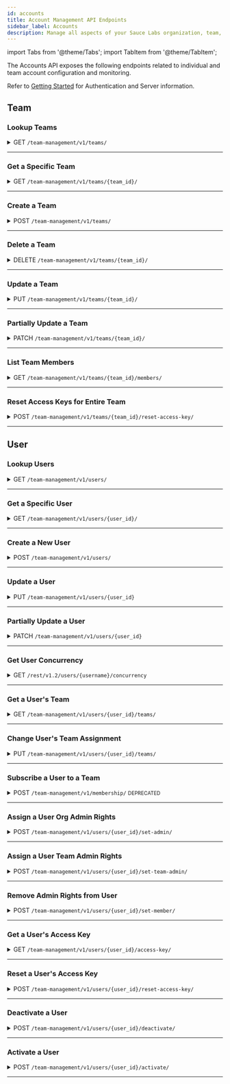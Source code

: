 ```yaml
---
id: accounts
title: Account Management API Endpoints
sidebar_label: Accounts
description: Manage all aspects of your Sauce Labs organization, team, and member accounts.
---
```


import Tabs from '@theme/Tabs';
import TabItem from '@theme/TabItem';

The Accounts API exposes the following endpoints related to individual and team account configuration and monitoring.

Refer to [Getting Started](/dev/api) for Authentication and Server information.

## Team

### Lookup Teams

<details><summary><span className="api get">GET</span> <code>/team-management/v1/teams/</code></summary>
<p/>

Queries the organization of the requesting account and returns the number of teams matching the query and a summary of each team, including the `ID` value, which may be a required parameter of other API calls related to a specific team.

You can filter the results of your query using the `name` parameter below.

#### Parameters

<table id="table-api">
  <tbody>
    <tr>
     <td><code>id</code></td>
     <td><p><small>| QUERY | OPTIONAL | STRING |</small></p><p>Comma-separated team IDs. Allows to receive details of multiple teams at once. For example, <code>id=3d60780314724ab8ac688b50aadd9ff9,f9acc7c5b1da4fd0902b184c4f0b6324</code> would return details of teams with IDs included in the provided list.</p></td>
    </tr>
  </tbody>
  <tbody>
    <tr>
     <td><code>name</code></td>
     <td><p><small>| QUERY | OPTIONAL | STRING |</small></p><p>Returns the set of teams that begin with the specified name value. For example, <code>name=sauce</code> would return all teams in the organization with names beginning with "sauce".</p></td>
    </tr>
  </tbody>
</table>

<Tabs
groupId="dc-url"
defaultValue="us"
values={[
{label: 'United States', value: 'us'},
{label: 'Europe', value: 'eu'},
]}>

<TabItem value="us">

```jsx title="Sample Request"
curl -u "$SAUCE_USERNAME:$SAUCE_ACCESS_KEY" --location \
--request GET 'https://api.us-west-1.saucelabs.com/team-management/v1/teams?name=sauce' \
--header 'Content-Type: application/json' | json_pp
```

</TabItem>

<TabItem value="eu">

```jsx title="Sample Request"
curl -u "$SAUCE_USERNAME:$SAUCE_ACCESS_KEY" --location \
--request GET 'https://api.eu-central-1.saucelabs.com/team-management/v1/teams?name=sauce' \
--header 'Content-Type: application/json' | json_pp
```

</TabItem>
</Tabs>

#### Responses

<table id="table-api">
<tbody>
  <tr>
    <td><code>200</code></td>
    <td colSpan='2'>Success. Team info returned.</td>
  </tr>
</tbody>
<tbody>
  <tr>
    <td><code>404</code></td>
    <td colSpan='2'>Not found.</td>
  </tr>
</tbody>
</table>

```jsx title="Sample Response"
{
    "links": {...},
    "count": 1,
    "results": [
        {
            "id": "**************",
            "name": "Sauce-Docs",
            "settings": {
                "virtual_machines": 25,
                "real_devices": 0,
                "live_only": false
            },
            "group": {...},
            "is_default": false,
            "org_uuid": "**************",
            "user_count": 1
        }
    ]
}
```

</details>

---

### Get a Specific Team

<details><summary><span className="api get">GET</span> <code>/team-management/v1/teams/&#123;team_id&#125;/</code></summary>
<p/>

Returns the full profile of the specified team. The `ID` of the team is the only valid unique identifier.

#### Parameters

<table id="table-api">
  <tbody>
    <tr>
     <td><code>id</code></td>
     <td><p><small>| PATH | REQUIRED | STRING |</small></p><p>The unique identifier of the team. You can look up the IDs of teams in your organization using the <a href="#lookup-teams">Lookup Teams</a> endpoint.</p></td>
    </tr>
  </tbody>
</table>

<Tabs
groupId="dc-url"
defaultValue="us"
values={[
{label: 'United States', value: 'us'},
{label: 'Europe', value: 'eu'},
]}>

<TabItem value="us">

```jsx title="Sample Request"
curl -u "$SAUCE_USERNAME:$SAUCE_ACCESS_KEY" --location \
--request GET 'https://api.us-west-1.saucelabs.com/team-management/v1/teams/<team-id>' \
--header 'Content-Type: application/json' | json_pp
```

</TabItem>

<TabItem value="eu">

```jsx title="Sample Request"
curl -u "$SAUCE_USERNAME:$SAUCE_ACCESS_KEY" --location \
--request GET 'https://api.eu-central-1.saucelabs.com/team-management/v1/teams/<team-id>' \
--header 'Content-Type: application/json' | json_pp
```

</TabItem>
</Tabs>

#### Responses

<table id="table-api">
<tbody>
  <tr>
    <td><code>200</code></td>
    <td colSpan='2'>Success. Team info returned.</td>
  </tr>
</tbody>
<tbody>
  <tr>
    <td><code>404</code></td>
    <td colSpan='2'>Not found.</td>
  </tr>
</tbody>
</table>

```jsx title="Sample Response"
{
    "id": "80d69d16ebdb4c018cc9d81ea911761a",
    "name": "Sauce-Docs",
    "org_uuid": {
        "id": "**********",
        "name": "SLTC",
        "created_at": "2020-10-05T16:21:01.513495Z",
        "updated_at": "2020-11-09T23:46:47.752572Z",
        "total_vm_concurrency": 46,
        "settings": {...}
    },
    "group": {...},
    "created_at": "2020-12-30T17:09:12.473388Z",
    "updated_at": "2020-12-30T17:09:12.473415Z",
    "settings": {
        "virtual_machines": 25,
        "real_devices": 0,
        "live_only": false
    },
    "description": "Tech Content API Testing",
    "is_default": false,
    "links": {...}
}
```

</details>

---

### Create a Team

<details><summary><span className="api post">POST</span> <code>/team-management/v1/teams/</code></summary>
<p/>

Creates a new team under the organization of the requesting account.

#### Parameters

<table id="table-api">
  <tbody>
    <tr>
     <td><code>name</code></td>
     <td><p><small>| BODY | REQUIRED | STRING |</small></p><p>A name for the new team.</p></td>
    </tr>
  </tbody>
  <tbody>
    <tr>
     <td><code>settings</code></td>
     <td><p><small>| BODY | REQUIRED | OBJECT |</small></p><p>The settings object specifies the concurrency allocations for the team within the organization. The available attributes are:
     <ul>
      <li><code>virtual_machines</code> - <small>INTEGER</small></li>
    </ul>
    </p><p>The <code>settings</code> parameter is required, but you only need to include the applicable concurrency attribute(s) for the team.</p></td>
    </tr>
  </tbody>
  <tbody>
    <tr>
     <td><code>description</code></td>
     <td><p><small>| BODY | OPTIONAL | STRING |</small></p><p>A description to distinguish the team in the organization.</p></td>
    </tr>
  </tbody>
</table>

<Tabs
groupId="dc-url"
defaultValue="us"
values={[
{label: 'United States', value: 'us'},
{label: 'Europe', value: 'eu'},
]}>

<TabItem value="us">

```jsx title="Sample Request"
curl -u "$SAUCE_USERNAME:$SAUCE_ACCESS_KEY" --location \
--request POST 'https://api.us-west-1.saucelabs.com/team-management/v1/teams/' \
--header 'Content-Type: application/json' \
--data-raw '{
    "name": "A-Team",
    "settings": {
        "virtual_machines": "10"
    },
    "description": "Docs QA Team"
}' | json_pp
```

</TabItem>
<TabItem value="eu">

```jsx title="Sample Request"
curl -u "$SAUCE_USERNAME:$SAUCE_ACCESS_KEY" --location \
--request POST 'https://api.eu-central-1.saucelabs.com/team-management/v1/teams/' \
--header 'Content-Type: application/json' \
--data-raw '{
    "name": "A-Team",
    "settings": {
        "virtual_machines": "10"
    },
    "description": "Docs QA Team"
}' | json_pp
```

</TabItem>
</Tabs>

#### Responses

<table id="table-api">
<tbody>
  <tr>
    <td><code>201</code></td>
    <td colSpan='2'>Success. Team created.</td>
  </tr>
</tbody>
<tbody>
  <tr>
    <td><code>400</code></td>
    <td colSpan='2'>Bad request.</td>
  </tr>
</tbody>
</table>

```jsx title="Sample Response"
{
    "id": "9d3460738c28491a81d7ea16704a9edd",
    "name": "A-Team",
    "org_uuid": "5f436681bbfc4d9ca4aef1eba49ea3b7",
    "group": {...},
    "created_at": "2021-04-02T17:52:42.578095Z",
    "updated_at": "2021-04-02T17:52:42.578126Z",
    "settings": {
        "virtual_machines": 10,
        "real_devices": 0,
        "live_only": false
    },
    "description": "Docs QA Team",
    "is_default": false
}
```

</details>

---

### Delete a Team

<details><summary><span className="api delete">DELETE</span> <code>/team-management/v1/teams/&#123;team_id&#125;/</code></summary>
<p/>

Deletes the specified team from the organization of the requesting account.

#### Parameters

<table id="table-api">
  <tbody>
    <tr>
     <td><code>team_id</code></td>
     <td><p><small>| PATH | REQUIRED | STRING |</small></p><p>The unique identifier of the team. You can look up the IDs of teams in your organization using the <a href="#lookup-teams">Lookup Teams</a> endpoint.</p></td>
    </tr>
  </tbody>
</table>

<Tabs
groupId="dc-url"
defaultValue="us"
values={[
{label: 'United States', value: 'us'},
{label: 'Europe', value: 'eu'},
]}>

<TabItem value="us">

```jsx title="Sample Request"
curl -u "$SAUCE_USERNAME:$SAUCE_ACCESS_KEY" --location \
--request DELETE 'https://api.us-west-1.saucelabs.com/team-management/v1/teams/<team-id>/' \
--header 'Content-Type: application/json' \
--data-raw '' | json_pp
```

</TabItem>
<TabItem value="eu">

```jsx title="Sample Request"
curl -u "$SAUCE_USERNAME:$SAUCE_ACCESS_KEY" --location \
--request DELETE 'https://api.eu-central-1.saucelabs.com/team-management/v1/teams/<team-id>/' \
--header 'Content-Type: application/json' \
--data-raw '' | json_pp
```

</TabItem>
</Tabs>

#### Responses

<table id="table-api">
<tbody>
  <tr>
    <td><code>204</code></td>
    <td colSpan='2'>Success. No content returned.</td>
  </tr>
</tbody>
<tbody>
  <tr>
    <td><code>404</code></td>
    <td colSpan='2'>Not found.</td>
  </tr>
</tbody>
</table>

</details>

---

### Update a Team

<details><summary><span className="api put">PUT</span> <code>/team-management/v1/teams/&#123;team_id&#125;/</code></summary>
<p/>

Replaces all values of the specified team with the new set of parameters passed in the request. To update only certain parameters, see [Partially Update Team](#partially-update-a-team).

#### Parameters

<table id="table-api">
  <tbody>
    <tr>
     <td><code>team_id</code></td>
     <td><p><small>| PATH | REQUIRED | STRING |</small></p><p>The unique identifier of the team. You can look up the IDs of teams in your organization using the <a href="#lookup-teams">Lookup Teams</a> endpoint.</p></td>
    </tr>
  </tbody>
  <tbody>
    <tr>
     <td><code>name</code></td>
     <td><p><small>| BODY | REQUIRED | STRING |</small></p><p>The name of the team as it will be after the update. Pass the current value to keep the name unchanged.</p></td>
    </tr>
  </tbody>
  <tbody>
    <tr>
     <td><code>settings</code></td>
     <td><p><small>| BODY | REQUIRED | OBJECT |</small></p><p>The updated concurrency allocations for the team. The available attributes are:
      <ul>
        <li><code>virtual_machines</code> - <small>INTEGER</small></li>
      </ul>
      </p><p>The <code>settings</code> parameter is required, but you only need to include the applicable concurrency attribute(s) for the team.</p></td>
    </tr>
  </tbody>
  <tbody>
    <tr>
     <td><code>description</code></td>
     <td><p><small>| BODY | OPTIONAL | STRING |</small></p><p>A description to distinguish the team in the organization. If the previous team definition included a description, omitting the parameter in the update will delete it from the team record.</p></td>
    </tr>
  </tbody>
</table>

<Tabs
groupId="dc-url"
defaultValue="us"
values={[
{label: 'United States', value: 'us'},
{label: 'Europe', value: 'eu'},
]}>

<TabItem value="us">

```jsx title="Sample Request"
curl -u "$SAUCE_USERNAME:$SAUCE_ACCESS_KEY" --location \
--request PUT 'https://api.us-west-1.saucelabs.com/team-management/v1/teams/<team-id>' \
--header 'Content-Type: application/json' \
--data-raw '{
    "name": "Doc-Team",
    "settings": {
        "virtual_machines": "10"
    },
    "description": "Docs Team"
}' | json_pp
```

</TabItem>
<TabItem value="eu">

```jsx title="Sample Request"
curl -u "$SAUCE_USERNAME:$SAUCE_ACCESS_KEY" --location \
--request PUT 'https://api.eu-central-1.saucelabs.com/team-management/v1/teams/<team-id>' \
--header 'Content-Type: application/json' \
--data-raw '{
    "name": "Doc-Team",
    "settings": {
        "virtual_machines": "10"
    },
    "description": "Docs Team"
}' | json_pp
```

</TabItem>
</Tabs>

#### Responses

<table id="table-api">
<tbody>
  <tr>
    <td><code>201</code></td>
    <td colSpan='2'>Success. Team updated.</td>
  </tr>
</tbody>
<tbody>
  <tr>
    <td><code>400</code></td>
    <td colSpan='2'>Bad request.</td>
  </tr>
</tbody>
<tbody>
  <tr>
    <td><code>404</code></td>
    <td colSpan='2'>Not found.</td>
  </tr>
</tbody>
</table>

```jsx title="Sample Response" {3,10,14}
{
    "id": "b3de7078b79841b59d2e54127269afe3",
    "name": "Doc-Team",
    "org_uuid": "5f436681bbfc4d9ca4aef1eba49ea3b7",
    "group": {...},
    "created_at": "2020-10-05T17:13:56.580592Z",
    "updated_at": "2021-04-05T13:49:22.107825Z",
    "settings": {
        "virtual_machines": 10,
        "real_devices": 0,
        "live_only": true
    },
    "description": "Docs Team",
    "is_default": false
}
```

</details>

---

### Partially Update a Team

<details><summary><span className="api patch">PATCH</span> <code>/team-management/v1/teams/&#123;team_id&#125;/</code></summary>
<p/>

Updates one or more individual editable parameters (such as the concurrency allocation) of the specified team without requiring a full profile update.

#### Parameters

<table id="table-api">
  <tbody>
    <tr>
     <td><code>team_id</code></td>
     <td><p><small>| PATH | REQUIRED | STRING |</small></p><p>The unique identifier of the team. You can look up the ID of teams in your organization using the <a href="#lookup-teams">Lookup Teams</a> endpoint.</p></td>
    </tr>
  </tbody>
  <tbody>
    <tr>
     <td><code>name</code></td>
     <td><p><small>| BODY | OPTIONAL | STRING |</small></p><p>An updated name for the team.</p></td>
    </tr>
  </tbody>
  <tbody>
    <tr>
      <td><code>settings</code></td>
      <td><p><small>| BODY | OPTIONAL | OBJECT |</small></p><p>The updated concurrency allocations for the team. The available attributes are:
        <ul>
          <li><code>virtual_machines</code> - <small>INTEGER</small></li>
        </ul></p>
      </td>
    </tr>
  </tbody>
  <tbody>
    <tr>
     <td><code>description</code></td>
     <td><p><small>| BODY | OPTIONAL | STRING |</small></p><p>An updated description.</p></td>
    </tr>
  </tbody>
</table>

<Tabs
groupId="dc-url"
defaultValue="us"
values={[
{label: 'United States', value: 'us'},
{label: 'Europe', value: 'eu'},
]}>

<TabItem value="us">

```jsx title="Sample Request"
curl -u "$SAUCE_USERNAME:$SAUCE_ACCESS_KEY" --location \
--request PATCH 'https://api.us-west-1.saucelabs.com/team-management/v1/teams/<team-id>' \
--header 'Content-Type: application/json' \
--data-raw '{
    "settings": {
        "virtual_machines": "25"
    }
}' | json_pp
```

</TabItem>

<TabItem value="eu">

```jsx title="Sample Request"
curl -u "$SAUCE_USERNAME:$SAUCE_ACCESS_KEY" --location \
--request PATCH 'https://api.eu-central-1.saucelabs.com/team-management/v1/teams/<team-id>' \
--header 'Content-Type: application/json' \
--data-raw '{
    "settings": {
        "virtual_machines": "25"
    }
}' | json_pp
```

</TabItem>
</Tabs>

#### Responses

<table id="table-api">
<tbody>
  <tr>
    <td><code>200</code></td>
    <td colSpan='2'>Success. Team updated.</td>
  </tr>
</tbody>
<tbody>
  <tr>
    <td><code>400</code></td>
    <td colSpan='2'>Bad request.</td>
  </tr>
</tbody>
<tbody>
  <tr>
    <td><code>404</code></td>
    <td colSpan='2'>Not found.</td>
  </tr>
</tbody>
</table>

```jsx {9} title="Sample Response"
{
    "id": "b3de7078b79841b59d2e54127269afe3",
    "name": "Doc-Team",
    "org_uuid": "5f436681bbfc4d9ca4aef1eba49ea3b7",
    "group": {...},
    "created_at": "2020-10-05T17:13:56.580592Z",
    "updated_at": "2021-04-05T13:49:22.107825Z",
    "settings": {
        "virtual_machines": 25,
        "real_devices": 0,
        "live_only": true
    },
    "description": "Docs Team",
    "is_default": false
}
```

</details>

---

### List Team Members

<details><summary><span className="api get">GET</span> <code>/team-management/v1/teams/&#123;team_id&#125;/members/</code></summary>
<p/>

Returns the number of members in the specified team and lists each member.

#### Parameters

<table id="table-api">
  <tbody>
    <tr>
     <td><code>team_id</code></td>
     <td><p><small>| PATH | REQUIRED | STRING |</small></p><p>Identifies the team for which you are requesting the list of members.</p></td>
    </tr>
  </tbody>
</table>

<Tabs
groupId="dc-url"
defaultValue="us"
values={[
{label: 'United States', value: 'us'},
{label: 'Europe', value: 'eu'},
]}>

<TabItem value="us">

```jsx title="Sample Request"
curl -u "$SAUCE_USERNAME:$SAUCE_ACCESS_KEY" --location \
--request GET 'https://api.us-west-1.saucelabs.com/team-management/v1/teams/<team-id>/members' \
--header 'Content-Type: application/json' \
--data-raw '' | json_pp
```

</TabItem>
<TabItem value="eu">

```jsx title="Sample Request"
curl -u "$SAUCE_USERNAME:$SAUCE_ACCESS_KEY" --location \
--request GET 'https://api.eu-central-1.saucelabs.com/team-management/v1/teams/<team-id>/members' \
--header 'Content-Type: application/json' \
--data-raw '' | json_pp
```

</TabItem>
</Tabs>

#### Responses

<table id="table-api">
<tbody>
  <tr>
    <td><code>200</code></td>
    <td colSpan='2'>Success. Team info returned.</td>
  </tr>
</tbody>
<tbody>
  <tr>
    <td><code>404</code></td>
    <td colSpan='2'>Not found.</td>
  </tr>
</tbody>
</table>

```jsx title="Sample Response"
{
    "links": {...},
    "count": 0,
    "results": []
}
```

</details>

---

### Reset Access Keys for Entire Team

<details><summary><span className="api post">POST</span> <code>/team-management/v1/teams/&#123;team_id&#125;/reset-access-key/</code></summary>
<p/>

Globally regenerates new access key values for every member of the specified team.

:::warning
Regenerating an access key invalidates the previous value and any tests containing the prior value will fail, so make sure you edit any tests and credential environment variables with the new value.
:::

#### Parameters

<table id="table-api">
  <tbody>
    <tr>
     <td><code>team_id</code></td>
     <td><p><small>| PATH | REQUIRED | STRING |</small></p><p>Identifies the team for which you are resetting member access keys.</p></td>
    </tr>
  </tbody>
</table>

<Tabs
groupId="dc-url"
defaultValue="us"
values={[
{label: 'United States', value: 'us'},
{label: 'Europe', value: 'eu'},
]}>

<TabItem value="us">

```jsx title="Sample Request"
curl -u "$SAUCE_USERNAME:$SAUCE_ACCESS_KEY" --location \
--request POST 'https://api.us-west-1.saucelabs.com/team-management/v1/teams/<team-id>/reset-access-key' \
--header 'Content-Type: application/json' \
--data-raw '' | json_pp
```

</TabItem>
<TabItem value="eu">

```jsx title="Sample Request"
curl -u "$SAUCE_USERNAME:$SAUCE_ACCESS_KEY" --location \
--request POST 'https://api.eu-central-1.saucelabs.com/team-management/v1/teams/<team-id>/reset-access-key' \
--header 'Content-Type: application/json' \
--data-raw '' | json_pp
```

</TabItem>
</Tabs>

#### Responses

<table id="table-api">
<tbody>
  <tr>
    <td><code>200</code></td>
    <td colSpan='2'>Success. All access keys reset.</td>
  </tr>
</tbody>
<tbody>
  <tr>
    <td><code>404</code></td>
    <td colSpan='2'>Not found.</td>
  </tr>
</tbody>
</table>

```jsx title="Sample Response"
;[]
```

</details>

---

## User

### Lookup Users

<details><summary><span className="api get">GET</span> <code>/team-management/v1/users/</code></summary>
<p/>

Queries the organization of the requesting account and returns the number of users matching the query and a basic profile of each user, including the `ID` value, which may be a required parameter of other API calls related to a specific user.

You can narrow the results of your query using any of the following filtering parameters.

#### Parameters

<table id="table-api">
  <tbody>
    <tr>
     <td><code>id</code></td>
     <td><p><small>| QUERY | OPTIONAL | STRING |</small></p><p>Comma-separated user IDs. Allows to receive details of multiple user at once. For example, <code>id=3d60780314724ab8ac688b50aadd9ff9,f9acc7c5b1da4fd0902b184c4f0b6324</code> would return details of users with IDs included in the provided list.</p></td>
    </tr>
  </tbody>
  <tbody>
    <tr>
     <td><code>username</code></td>
     <td><p><small>| QUERY | OPTIONAL | STRING |</small></p><p>Limits the results to usernames that begin with the specified value. For example, <code>username=an</code> would return all users in the organization with usernames beginning with "an".</p></td>
    </tr>
  </tbody>
  <tbody>
    <tr>
     <td><code>teams</code></td>
     <td><p><small>| QUERY | OPTIONAL | STRING |</small></p><p>Limit results to users who belong to the specified team_ids. Specify multiple teams as comma-separated values.</p></td>
    </tr>
  </tbody>
  <tbody>
    <tr>
     <td><code>roles</code></td>
     <td><p><small>| QUERY | OPTIONAL | INTEGER |</small></p><p>Limit results to users who are assigned certain roles. Valid values are:
       <ul>
         <li><code>1</code> - Organization Admin</li>
         <li><code>4</code> - Team Admin</li>
         <li><code>3</code> - Member</li>
       </ul></p><p>Specify multiple roles as comma-separated values.</p></td>
    </tr>
  </tbody>
  <tbody>
    <tr>
     <td><code>phrase</code></td>
     <td><p><small>| QUERY | OPTIONAL | STRING |</small></p><p>Limit results to users whose first name, last name, or email address begins with the specified value.</p></td>
    </tr>
  </tbody>
  <tbody>
    <tr>
     <td><code>status</code></td>
     <td><p><small>| QUERY | OPTIONAL | STRING |</small></p><p>Limit results to users of the specifid status. Valid values are:
       <ul>
         <li><code>active</code></li>
         <li><code>pending</code></li>
         <li><code>inactive</code></li>
       </ul></p></td>
    </tr>
  </tbody>
  <tbody>
    <tr>
     <td><code>limit</code></td>
     <td><p><small>| QUERY | OPTIONAL | INTEGER MAX=100 |</small></p><p>Limit results to a maximum number per page. Default value is <code>20</code>.</p></td>
    </tr>
  </tbody>
  <tbody>
    <tr>
     <td><code>offset</code></td>
     <td><p><small>| QUERY | OPTIONAL | INTEGER |</small></p><p>The starting record number from which to return results.</p></td>
    </tr>
  </tbody>
</table>

<Tabs
groupId="dc-url"
defaultValue="us"
values={[
{label: 'United States', value: 'us'},
{label: 'Europe', value: 'eu'},
]}>

<TabItem value="us">

```jsx title="Sample Request"
curl -u "$SAUCE_USERNAME:$SAUCE_ACCESS_KEY" --location \
--request GET 'https://api.us-west-1.saucelabs.com/team-management/v1/users?roles=3&limit=30' \
--header 'Content-Type: application/json' \
--data-raw '' | json_pp
```

</TabItem>
<TabItem value="eu">

```jsx title="Sample Request"
curl -u "$SAUCE_USERNAME:$SAUCE_ACCESS_KEY" --location \
--request GET 'https://api.eu-central-1.saucelabs.com/team-management/v1/users?roles=3&limit=30' \
--header 'Content-Type: application/json' \
--data-raw '' | json_pp
```

</TabItem>
</Tabs>

#### Responses

<table id="table-api">
<tbody>
  <tr>
    <td><code>200</code></td>
    <td colSpan='2'>Success. Team info returned.</td>
  </tr>
</tbody>
<tbody>
  <tr>
    <td><code>404</code></td>
    <td colSpan='2'>Not found.</td>
  </tr>
</tbody>
</table>

```jsx title="Sample Response"
{
    "links": {...},
    "count": 1,
    "results": [
        {
            "id": "80d69d16ebdb4c018cc9d81ea911761a",
            "name": "Sauce-Docs",
            "settings": {...},
            "group": {...},
            "is_default": false,
            "org_uuid": "******************",
            "user_count": 1
        }
    ]
}
```

</details>

---

### Get a Specific User

<details><summary><span className="api get">GET</span> <code>/team-management/v1/users/&#123;user_id&#125;/</code></summary>
<p/>

Returns the full profile of the specified user. The `ID` of the user is the only valid unique identifier.

#### Parameters

<table id="table-api">
  <tbody>
    <tr>
     <td><code>user_id</code></td>
     <td><p><small>| PATH | REQUIRED | STRING |</small></p><p>The user's unique identifier. You can look up the IDs of users in your organization using the <a href="#lookup-users">Lookup Users</a> endpoint.</p></td>
    </tr>
  </tbody>
</table>

<Tabs
groupId="dc-url"
defaultValue="us"
values={[
{label: 'United States', value: 'us'},
{label: 'Europe', value: 'eu'},
]}>

<TabItem value="us">

```jsx title="Sample Request"
curl -u "$SAUCE_USERNAME:$SAUCE_ACCESS_KEY" --location \
--request GET 'https://api.us-west-1.saucelabs.com/team-management/v1/users/<user-id>' \
--header 'Content-Type: application/json' | json_pp
```

</TabItem>
<TabItem value="eu">

```jsx title="Sample Request"
curl -u "$SAUCE_USERNAME:$SAUCE_ACCESS_KEY" --location \
--request GET 'https://api.eu-central-1.saucelabs.com/team-management/v1/users/<user-id>' \
--header 'Content-Type: application/json' | json_pp
```

</TabItem>
</Tabs>

#### Responses

<table id="table-api">
<tbody>
  <tr>
    <td><code>200</code></td>
    <td colSpan='2'>Success. Team info returned.</td>
  </tr>
</tbody>
<tbody>
  <tr>
    <td><code>404</code></td>
    <td colSpan='2'>Not found.</td>
  </tr>
</tbody>
</table>

```jsx title="Sample Response"
{
    "id": "e5be7513ba224f6f9463c209cb4c5d83",
    "username": "jim.smith",
    "email": "jsmith@saucelabs.com",
    "first_name": "Jim",
    "last_name": "Smith",
    "is_active": true,
    "created_at": "2020-10-05T16:21:06.021260Z",
    "updated_at": "2020-12-30T17:28:35.969274Z",
    "teams": [...],
    "roles": [...],
    "is_staff": true,
    "is_superuser": false,
    "user_type": "admin",
    "groups": [],
    "organization": {...},
    "is_organization_admin": true,
    "is_team_admin": false
}
```

</details>

---

### Create a New User

<details><summary><span className="api post">POST</span> <code>/team-management/v1/users/</code></summary>
<p/>

Creates a new user in the Sauce Labs platform.

#### Parameters

<table id="table-api">
  <tbody>
    <tr>
     <td><code>first_name</code></td>
     <td><p><small>| BODY | REQUIRED | STRING |</small></p><p>The new user's first name.</p></td>
    </tr>
  </tbody>
  <tbody>
    <tr>
     <td><code>last_name</code></td>
     <td><p><small>| BODY | REQUIRED | STRING |</small></p><p>The new user's last name.</p></td>
    </tr>
  </tbody>
  <tbody>
    <tr>
     <td><code>email</code></td>
     <td><p><small>| BODY | REQUIRED | STRING |</small></p><p>The user's contact email address.</p></td>
    </tr>
  </tbody>
  <tbody>
    <tr>
     <td><code>username</code></td>
     <td><p><small>| BODY | REQUIRED | STRING |</small></p><p>A login username for the new user.</p></td>
    </tr>
  </tbody>
  <tbody>
    <tr>
      <td><code>password</code></td>
      <td><p><small>| BODY | REQUIRED | STRING |</small></p><p>A login password for the new user. The password requirements are: </p><p>
      <ul>
        <li>1 lowercase letter</li>
        <li>1 uppercase letter</li>
        <li>1 digit</li>
        <li>1 special character</li>
        <li>8 characters minimum</li>
        <li>No blank spaces</li>
      </ul></p></td>
    </tr>
  </tbody>
  <tbody>
    <tr>
     <td><code>organization</code></td>
     <td><p><small>| BODY | REQUIRED | STRING |</small></p><p>The identifier of the organization to create the user's account. You can look up organization IDs by calling the <code>GET https://api.&#123;region&#125;.saucelabs.com/team-management/v1/organizations/</code> endpoint.</p></td>
    </tr>
  </tbody>
  <tbody>
    <tr>
     <td><code>role</code></td>
     <td><p><small>| BODY | REQUIRED | INTEGER |</small></p><p>Tnew user's permission role. Valid values are:
       <ul>
         <li><code>1</code> - Organaization Admin</li>
         <li><code>4</code> - Team Admin</li>
         <li><code>3</code> - Member</li>
       </ul></p></td>
    </tr>
  </tbody>
  <tbody>
    <tr>
     <td><code>team</code></td>
     <td><p><small>| BODY | OPTIONAL | STRING |</small></p><p>The identifier of the team of which the new user is a member. You can look up team IDs using the <a href="#lookup-teams">Lookup Teams</a> endpoint.</p></td>
    </tr>
  </tbody>
</table>

<Tabs
groupId="dc-url"
defaultValue="us"
values={[
{label: 'United States', value: 'us'},
{label: 'Europe', value: 'eu'},
]}>

<TabItem value="us">

```jsx title="Sample Request"
curl -u "$SAUCE_USERNAME:$SAUCE_ACCESS_KEY" --location \
--request POST 'https://api.us-west-1.saucelabs.com/team-management/v1/users/' \
--header 'Content-Type: application/json' \
--data-raw '{
    "first_name": "John",
    "last_name": "Smith",
    "email": "jsmith@icloud.com",
    "username": "jsmith",
    "password": "$m1th*RULES",
    "role": 4,
    "team": "<team-id>"
}' | json_pp
```

</TabItem>
<TabItem value="eu">

```jsx title="Sample Request"
curl -u "$SAUCE_USERNAME:$SAUCE_ACCESS_KEY" --location \
--request POST 'https://api.eu-central-1.saucelabs.com/team-management/v1/users/' \
--header 'Content-Type: application/json' \
--data-raw '{
    "first_name": "John",
    "last_name": "Smith",
    "email": "jsmith@icloud.com",
    "username": "jsmith",
    "password": "$m1th*RULES",
    "role": 4,
    "team": "<team-id>"
}' | json_pp
```

</TabItem>
</Tabs>

#### Responses

<table id="table-api">
<tbody>
  <tr>
    <td><code>201</code></td>
    <td colSpan='2'>Success. User created.</td>
  </tr>
</tbody>
<tbody>
  <tr>
    <td><code>401</code></td>
    <td colSpan='2'>Unauthorized.</td>
  </tr>
</tbody>
<tbody>
  <tr>
    <td><code>400</code></td>
    <td colSpan='2'>Bad input.</td>
  </tr>
</tbody>
<tbody>
  <tr>
    <td><code>404</code></td>
    <td colSpan='2'>Not found.</td>
  </tr>
</tbody>
</table>

```jsx title="Sample Response"
{
    "id": "631dfdc7c20f499e9f9de19680543c35",
    "username": "jsmith",
    "email": "jsmith@icloud.com",
    "first_name": "Jim",
    "last_name": "Smith",
    "is_active": true,
    "created_at": "2021-04-06T16:35:02.047237Z",
    "updated_at": "2021-04-06T16:35:02.713149Z",
    "teams": [
        {
            "id": "b3de7078b79841b59d2e54127269afe3",
            "name": "Doc-Team",
            "settings": {
                "virtual_machines": 100,
                "real_devices": 0,
                "live_only": true
            },
            "group": {...},
            "is_default": false,
            "org_uuid": "bed0a8a559404117b3d10d3bfff4c8ab"
        }
    ],
    "roles": [
        {
            "name": "team admin",
            "role": 4
        }
    ],
    "is_staff": false,
    "is_superuser": false,
    "user_type": "subaccount",
    "groups": [...],
    "organization": {...},
    "is_organization_admin": false,
    "is_team_admin": true
}
```

</details>

---

### Update a User

<details><summary><span className="api put">PUT</span> <code>/team-management/v1/users/&#123;user_id&#125;</code></summary>
<p/>

Replaces all values of the specified user profile with the new set of parameters passed in the request. To update only certain parameters, see [Partially Update a User](#partially-update-a-user).

#### Parameters

<table id="table-api">
  <tbody>
    <tr>
     <td><code>user_id</code></td>
     <td><p><small>| PATH | REQUIRED | STRING |</small></p><p>The unique identifier of the user. You can look up a user's ID using the <a href="#lookup-users">Lookup Users</a> endpoint.</p></td>
    </tr>
  </tbody>
  <tbody>
    <tr>
     <td><code>first_name</code></td>
     <td><p><small>| BODY | REQUIRED | STRING |</small></p><p>The user's first name.</p></td>
    </tr>
  </tbody>
  <tbody>
    <tr>
     <td><code>last_name</code></td>
     <td><p><small>| BODY | REQUIRED | STRING |</small></p><p>The user's last name.</p></td>
    </tr>
  </tbody>
  <tbody>
    <tr>
     <td><code>email</code></td>
     <td><p><small>| BODY | REQUIRED | STRING |</small></p><p>The user's contact email address.</p></td>
    </tr>
  </tbody>
  <tbody>
    <tr>
      <td><code>password</code></td>
      <td><p><small>| BODY | REQUIRED | STRING |</small></p><p>A login password for the new user. The password requirements are: </p><p>
      <ul>
        <li>1 lowercase letter</li>
        <li>1 uppercase letter</li>
        <li>1 digit</li>
        <li>1 special character</li>
        <li>8 characters minimum</li>
        <li>No blank spaces</li>
      </ul></p></td>
    </tr>
  </tbody>
  <tbody>
    <tr>
     <td><code>verify_password</code></td>
     <td><p><small>| BODY | REQUIRED | STRING |</small></p><p>A confirmation of the password. This value must match the <code>password</code> value in the request.</p></td>
    </tr>
  </tbody>
</table>

<Tabs
groupId="dc-url"
defaultValue="us"
values={[
{label: 'United States', value: 'us'},
{label: 'Europe', value: 'eu'},
]}>

<TabItem value="us">

```jsx title="Sample Request"
curl -u "$SAUCE_USERNAME:$SAUCE_ACCESS_KEY" --location \
--request PUT 'https://api.us-west-1.saucelabs.com/team-management/v1/users/<user-id>/' \
--header 'Content-Type: application/json' \
--data-raw '{
    "first_name": "Hannibal",
    "last_name": "Smith",
    "email": "jsmith@icloud.com",
    "password": "$m1th*RULEStheworld",
    "verify_password": "$m1th*RULEStheworld"
}' | json_pp
```

</TabItem>
<TabItem value="eu">

```jsx title="Sample Request"
curl -u "$SAUCE_USERNAME:$SAUCE_ACCESS_KEY" --location \
--request PUT 'https://api.eu-central-1.saucelabs.com/team-management/v1/users/<user-id>/' \
--header 'Content-Type: application/json' \
--data-raw '{
    "first_name": "Hannibal",
    "last_name": "Smith",
    "email": "jsmith@icloud.com",
    "password": "$m1th*RULEStheworld",
    "verify_password": "$m1th*RULEStheworld"
}' | json_pp
```

</TabItem>
</Tabs>

#### Responses

<table id="table-api">
<tbody>
  <tr>
    <td><code>200</code></td>
    <td colSpan='2'>Success. User updated.</td>
  </tr>
</tbody>
<tbody>
  <tr>
    <td><code>401</code></td>
    <td colSpan='2'>Unauthorized.</td>
  </tr>
</tbody>
<tbody>
  <tr>
    <td><code>400</code></td>
    <td colSpan='2'>Bad request.</td>
  </tr>
</tbody>
<tbody>
  <tr>
    <td><code>404</code></td>
    <td colSpan='2'>Not found.</td>
  </tr>
</tbody>
</table>

```jsx title="Sample Failed Response"
{
  "status_code": 400,
  "non_field_errors": [
        "Passwords need to match"
    ]
}
```

</details>

---

### Partially Update a User

<details><summary><span className="api patch">PATCH</span> <code>/team-management/v1/users/&#123;user_id&#125;</code></summary>
<p/>

Allows you to update individual user values without replacing the entire profile.

#### Parameters

<table id="table-api">
  <tbody>
    <tr>
     <td><code>user_id</code></td>
     <td><p><small>| PATH | REQUIRED | STRING |</small></p><p>The unique identifier of the user to update. You can look up a user's ID using the <a href="#lookup-users">Lookup Users</a> endpoint.</p></td>
    </tr>
  </tbody>
  <tbody>
    <tr>
     <td><code>first_name</code></td>
     <td><p><small>| BODY | OPTIONAL | STRING |</small></p><p>The user's first name.</p></td>
    </tr>
  </tbody>
  <tbody>
    <tr>
     <td><code>last_name</code></td>
     <td><p><small>| BODY | OPTIONAL | STRING |</small></p><p>The user's last name.</p></td>
    </tr>
  </tbody>
  <tbody>
    <tr>
     <td><code>email</code></td>
     <td><p><small>| BODY | OPTIONAL | STRING |</small></p><p>The user's contact email address.</p></td>
    </tr>
  </tbody>
  <tbody>
    <tr>
      <td><code>password</code></td>
      <td><p><small>| BODY | OPTIONAL | STRING |</small></p><p>A login password for the new user. The password requirements are: </p><p>
      <ul>
        <li>1 lowercase letter</li>
        <li>1 uppercase letter</li>
        <li>1 digit</li>
        <li>1 special character</li>
        <li>8 characters minimum</li>
        <li>No blank spaces</li>
      </ul></p></td>
    </tr>
  </tbody>
  <tbody>
    <tr>
     <td><code>verify_password</code></td>
     <td><p><small>| BODY | OPTIONAL | STRING |</small></p><p>A confirmation of the password. If the <code>password</code> parameter is included in the call, this parameter is required and the values for both must match.</p></td>
    </tr>
  </tbody>
</table>

<Tabs
groupId="dc-url"
defaultValue="us"
values={[
{label: 'United States', value: 'us'},
{label: 'Europe', value: 'eu'},
]}>

<TabItem value="us">

```jsx title="Sample Request"
curl -u "$SAUCE_USERNAME:$SAUCE_ACCESS_KEY" --location \
--request PATCH 'https://api.us-west-1.saucelabs.com/team-management/v1/users/<user-id>/' \
--header 'Content-Type: application/json' \
--data-raw '{
    "first_name": "Jimmy"
}' | json_pp
```

</TabItem>
<TabItem value="eu">

```jsx title="Sample Request"
curl -u "$SAUCE_USERNAME:$SAUCE_ACCESS_KEY" --location \
--request PUT 'https://api.eu-central-1.saucelabs.com/team-management/v1/users/<user-id>/' \
--header 'Content-Type: application/json' \
--data-raw '{
    "first_name": "Jimmy"
}' | json_pp
```

</TabItem>
</Tabs>

#### Responses

<table id="table-api">
<tbody>
  <tr>
    <td><code>200</code></td>
    <td colSpan='2'>Success. User updated.</td>
  </tr>
</tbody>
<tbody>
  <tr>
    <td><code>401</code></td>
    <td colSpan='2'>Unauthorized.</td>
  </tr>
</tbody>
<tbody>
  <tr>
    <td><code>400</code></td>
    <td colSpan='2'>Bad request.</td>
  </tr>
</tbody>
<tbody>
  <tr>
    <td><code>404</code></td>
    <td colSpan='2'>Not found.</td>
  </tr>
</tbody>
</table>

```jsx title="Sample Response"
{
    "id": "e5be7513ba224f6f9463c209cb4c5d83",
    "username": "jsmith",
    "email": "jsmith@icloud.com.com",
    "first_name": "Jimmy",
    "last_name": "Smith",
    "is_active": true,
    "created_at": "2020-10-05T16:21:06.021260Z",
    "updated_at": "2021-04-09T14:22:43.884794Z",
    "teams": [...],
    "roles": [...],
    "organization": {...}
    },
    "is_organization_admin": true,
    "is_team_admin": false
}
```

</details>

---

### Get User Concurrency

<details><summary><span className="api get">GET</span> <code>/rest/v1.2/users/&#123;username&#125;/concurrency</code></summary>
<p/>

Returns details about the current in-use virtual machines and real devices along with the maximum allowed values.

:::note Real Devices

At this time, the current usage for real devices is not accurately returned in the response. As a workaround, use the following endpoint:

```jsx
curl -u "$SAUCE_USERNAME:$SAUCE_ACCESS_KEY" --location --request GET 'https://api.us-west-1.saucelabs.com/v1/rdc/concurrency' --header 'Content-Type: application/json' | json_pp
```

:::

#### Parameters

<table id="table-api">
  <tbody>
    <tr>
     <td><code>username</code></td>
     <td><p><small>| PATH | REQUIRED | STRING |</small></p><p>The username of the user whose concurrency you are looking up. You can look up a user's name using a variety of filtering parameters with the <a href="#lookup-users">Lookup Users</a> endpoint.</p></td>
    </tr>
  </tbody>
</table>

<Tabs
groupId="dc-url"
defaultValue="us"
values={[
{label: 'United States', value: 'us'},
{label: 'Europe', value: 'eu'},
]}>

<TabItem value="us">

```jsx title="Sample Request"
curl -u "$SAUCE_USERNAME:$SAUCE_ACCESS_KEY" --location \
--request GET 'https://api.us-west-1.saucelabs.com/rest/v1.2/users/<username>/concurrency' \
--header 'Content-Type: application/json' \ | json_pp
```

</TabItem>
<TabItem value="eu">

```jsx title="Sample Request"
curl -u "$SAUCE_USERNAME:$SAUCE_ACCESS_KEY" --location \
--request GET 'https://api.eu-central-1.saucelabs.com/rest/v1.2/users/<username>/concurrency' \
--header 'Content-Type: application/json' \ | json_pp
```

</TabItem>
</Tabs>

#### Responses

<table id="table-api">
<tbody>
  <tr>
    <td><code>200</code></td>
    <td colSpan='2'>Success. User updated.</td>
  </tr>
</tbody>
<tbody>
  <tr>
    <td><code>401</code></td>
    <td colSpan='2'>Unauthorized.</td>
  </tr>
</tbody>
<tbody>
  <tr>
    <td><code>400</code></td>
    <td colSpan='2'>Bad request.</td>
  </tr>
</tbody>
<tbody>
  <tr>
    <td><code>404</code></td>
    <td colSpan='2'>Not found.</td>
  </tr>
</tbody>
</table>

#### Response Details

<table id="table-api">
  <tbody>
    <tr>
     <td><code>concurrency.organization.allowed</code></td>
     <td>The total allowed concurrency for each device type allocated to the organization.</td>
    </tr>
  </tbody>
  <tbody>
    <tr>
     <td><code>concurrency.organization.current</code></td>
     <td>The total concurrency for each device type currently in use by the organization.</td>
    </tr>
  </tbody>
  <tbody>
    <tr>
     <td><code>concurrency.team.allowed</code></td>
     <td>The total concurrency for each device type allocated to the logged-in user's team.</td>
    </tr>
  </tbody>
  <tbody>
    <tr>
     <td><code>concurrency.team.current</code></td>
     <td>The total concurrency for each device type currently in use by the user's team.</td>
    </tr>
  </tbody>
  <tbody>
    <tr>
     <td><code>*.&#123;device_type&#125;</code></td>
     <td><p>Each set of concurrency reported in the response is broken down by the following device types:
     <ul>
      <li><code>mac_vms</code> - Mac virtual machines represent any live, automated, desktop, or mobile test running in a Mac OS, which includes iOS Simulator tests.</li>
      <li><code>rds</code> - Real devices represent any live or automated mobile test running on a Sauce Labs real device.</li>
      <li><code>vms</code> - Windows virtual machines represent any live, automated, desktop, or mobile test running in a Windows or Android OS, which includes Android Emulator tests.</li>
    </ul>
    </p><p>Note that <code>mac_vms</code> and <code>vms</code> are separated here, although they are typically presented as a combined total of virtual machine usage in other areas of the Sauce Labs platform.</p></td>
    </tr>
  </tbody>
</table>

```jsx title="Sample Response"
{
   "concurrency" : {
      "organization" : {
         "allowed" : {
            "mac_vms" : 1000,
            "rds" : 20,
            "vms" : 1000
         },
         "current" : {
            "mac_vms" : 0,
            "rds" : 0,
            "vms" : 0
         },
         "id" : "7fb25570b4064716b9b6daae1a846790"
      },
      "team" : {
         "allowed" : {
            "mac_vms" : 1000,
            "rds" : 20,
            "vms" : 100
         },
         "current" : {
            "mac_vms" : 0,
            "rds" : 0,
            "vms" : 0
         },
         "id" : "98b9f34e596047d99abba56f517846a9"
      }
   },
   "timestamp" : 1631125800.61984
}

```

</details>

---

### Get a User's Team

<details><summary><span className="api get">GET</span> <code>/team-management/v1/users/&#123;user_id&#125;/teams/</code></summary>
<p/>

Returns the number of teams a user belongs to and provides information about each team, including whether it is the default and its concurrency settings.

:::note
At this time, users may only belong to a maximum of one team.
:::

#### Parameters

<table id="table-api">
  <tbody>
    <tr>
     <td><code>user_id</code></td>
     <td><p><small>| PATH | REQUIRED | STRING |</small></p><p>The unique identifier of the user. You can look up a user's ID using the <a href="#lookup-users">Lookup Users</a> endpoint.</p></td>
    </tr>
  </tbody>
</table>

<Tabs
groupId="dc-url"
defaultValue="us"
values={[
{label: 'United States', value: 'us'},
{label: 'Europe', value: 'eu'},
]}>

<TabItem value="us">

```jsx title="Sample Request"
curl -u "$SAUCE_USERNAME:$SAUCE_ACCESS_KEY" --location \
--request GET 'https://api.us-west-1.saucelabs.com/team-management/v1/users/<user-id>/teams/' \
--header 'Content-Type: application/json' | json_pp
```

</TabItem>
<TabItem value="eu">

```jsx title="Sample Request"
curl -u "$SAUCE_USERNAME:$SAUCE_ACCESS_KEY" --location \
--request GET 'https://api.eu-central-1.saucelabs.com/team-management/v1/users/<user-id>/teams/' \
--header 'Content-Type: application/json' | json_pp
```

</TabItem>
</Tabs>

#### Responses

<table id="table-api">
<tbody>
  <tr>
    <td><code>200</code></td>
    <td colSpan='2'>Success. </td>
  </tr>
</tbody>
<tbody>
  <tr>
    <td><code>404</code></td>
    <td colSpan='2'>Not found.</td>
  </tr>
</tbody>
</table>

```jsx title="Sample Response"
{
    "links": {...},
    "count": 1,
    "results": [
        {
            "id": "************",
            "name": "Sauce-Docs",
            "settings": {
                "virtual_machines": 25,
                "real_devices": 0,
                "live_only": false
            },
            "group": {},
            "is_default": false,
            "org_uuid": "************"
        }
    ]
}
```

</details>

---

### Change User's Team Assignment

<details><summary><span className="api post">PUT</span> <code>/team-management/v1/users/&#123;user_id&#125;/teams/</code></summary>
<p/>

Assign user to one or multiple teams. New team assignments will replace the existing ones. User assigned to multiple teams will be able to switch between them.

#### Parameters

<table id="table-api">
  <tbody>
    <tr>
     <td><code>user_id</code></td>
     <td><p><small>| PATH | REQUIRED | STRING |</small></p><p>The unique identifier of the Sauce Labs user. You can look up the ID of a user in your organization using the <a href="#lookup-users">Lookup Users</a> endpoint.</p></td>
    </tr>
  </tbody>
</table>

<Tabs
groupId="dc-url"
defaultValue="us"
values={[
{label: 'United States', value: 'us'},
{label: 'Europe', value: 'eu'},
]}>

<TabItem value="us">

```jsx title="Sample Request"
curl -u "$SAUCE_USERNAME:$SAUCE_ACCESS_KEY" --location \
--request PUT 'https://api.us-west-1.saucelabs.com/team-management/v1/users/<user-id>/teams/' \
--header 'Content-Type: application/json' \
--data-raw '["<team1-id>", "<team2-id>"]' | json_pp
```

</TabItem>
<TabItem value="eu">

```jsx title="Sample Request"
curl -u "$SAUCE_USERNAME:$SAUCE_ACCESS_KEY" --location \
--request PUT 'https://api.eu-central-1.saucelabs.com/team-management/v1/users/<user-id>/teams/' \
--header 'Content-Type: application/json' \
--data-raw '["<team1-id>", "<team2-id>"]' | json_pp
```

</TabItem>
</Tabs>

#### Responses

<table id="table-api">
<tbody>
  <tr>
    <td><code>204</code></td>
    <td colSpan='2'>Success. The list of assigned teams has been properly updated.</td>
  </tr>
</tbody>
<tbody>
  <tr>
    <td><code>400</code></td>
    <td colSpan='2'>Bad Request.</td>
  </tr>
</tbody>
<tbody>
  <tr>
    <td><code>403</code></td>
    <td colSpan='2'>Requester is not authorized to perform this action.</td>
  </tr>
</tbody>
<tbody>
  <tr>
    <td><code>404</code></td>
    <td colSpan='2'>Not found.</td>
  </tr>
</tbody>
</table>

</details>

---

### Subscribe a User to a Team

<details><summary><span className="api post">POST</span> <code>/team-management/v1/membership/</code>  <small><span className="sauceGold">DEPRECATED</span></small></summary>
<p/>

This endpoint is <strong>DEPRECATED</strong>. Please use <a href="#change-users-team-assignment">Change User's Team Assignment</a> endpoint instead.

<hr />

Set a user's team affiliation. Users are limited to one team affiliation, so if the user is already a member of a different team, this call will remove them from that team. Also, By default, the user will not have team-admin privileges, even if they did on a prior team.

#### Parameters

<table id="table-api">
  <tbody>
    <tr>
     <td><code>user</code></td>
     <td><p><small>| PATH | REQUIRED | STRING |</small></p><p>The unique identifier of the Sauce Labs user to be added to the team.You can look up the ID of a user in your organization using the <a href="#lookup-users">Lookup Users</a> endpoint.</p></td>
    </tr>
  </tbody>
  <tbody>
    <tr>
     <td><code>team</code></td>
     <td><p><small>| PATH | REQUIRED | STRING |</small></p><p>The identifier of the team to which the user will be added. You can look up the ID of a team in your organization using the <a href="#lookup-teams">Lookup Teams</a> endpoint.</p></td>
    </tr>
  </tbody>
</table>

<Tabs
groupId="dc-url"
defaultValue="us"
values={[
{label: 'United States', value: 'us'},
{label: 'Europe', value: 'eu'},
]}>

<TabItem value="us">

```jsx title="Sample Request"
curl -u "$SAUCE_USERNAME:$SAUCE_ACCESS_KEY" --location \
--request POST 'https://api.us-west-1.saucelabs.com/team-management/v1/membership/' \
--header 'Content-Type: application/json' \
--data-raw '{
    "user": "<user-id>",
    "team": "<team-id>"
}' | json_pp
```

</TabItem>
<TabItem value="eu">

```jsx title="Sample Request"
curl -u "$SAUCE_USERNAME:$SAUCE_ACCESS_KEY" --location \
--request POST 'https://api.eu-central-1.saucelabs.com/team-management/v1/membership/' \
--header 'Content-Type: application/json' \
--data-raw '{
    "user": "<user-id>",
    "team": "<team-id>"
}' | json_pp
```

</TabItem>
</Tabs>

#### Responses

<table id="table-api">
<tbody>
  <tr>
    <td><code>201</code></td>
    <td colSpan='2'>Success. User assigned Org Admin role.</td>
  </tr>
</tbody>
<tbody>
  <tr>
    <td><code>400</code></td>
    <td colSpan='2'>Bad Request.</td>
  </tr>
</tbody>
<tbody>
  <tr>
    <td><code>404</code></td>
    <td colSpan='2'>Not found.</td>
  </tr>
</tbody>
</table>

```jsx title="Sample Response"
{
    "id": 28099,
    "user": {
        "id": "e5be7513ba224f6f9463c209cb4c5d83",
        "username": "nancy.sweeney",
        "email": "nancy.sweeney@saucelabs.com",
        "first_name": "Casey",
        "last_name": "Sweeney",
        "is_active": true,
        "created_at": "2020-10-05T16:21:06.021260Z",
        "updated_at": "2021-04-09T14:22:43.884794Z",
        "teams": [
            {
                "id": "80d69d16ebdb4c018cc9d81ea911761a",
                "name": "Sauce-Docs",
                "settings": {
                    "virtual_machines": 25,
                    "real_devices": 0,
                    "live_only": false
                },
                "group": {},
                "is_default": false,
                "org_uuid": "***********"
            }
        ],
        "roles": [...],
        "is_staff": true,
        "is_superuser": false,
        "user_type": "admin",
        "groups": [],
        "organization": {...},
        "team": {
            "id": "80d69d16ebdb4c018cc9d81ea911761a",
            "name": "Sauce-Docs",
            "organization": {...},
            "group": {...},
            "created_at": "2020-12-30T17:09:12.473388Z",
            "updated_at": "2020-12-30T17:09:12.473415Z",
            "settings": {...},
            "description": "Tech Content API Testing",
            "is_default": false,
            "links": {}
        }
    },
    "created_at": "2020-12-30T17:21:52.344918Z",
    "updated_at": "2020-12-30T17:21:52.344961Z"
}
```

</details>

---

### Assign a User Org Admin Rights

<details><summary><span className="api post">POST</span> <code>/team-management/v1/users/&#123;user_id&#125;/set-admin/</code></summary>
<p/>

Assigns administrator rights to the user within their organization. Organization Admins automatically have Team Admin rights in all the teams in the Organization.

#### Parameters

<table id="table-api">
  <tbody>
    <tr>
     <td><code>user_id</code></td>
     <td><p><small>| PATH | REQUIRED | STRING |</small></p><p>The unique identifier of the user. You can look up a user's ID using the <a href="#lookup-users">Lookup Users</a> endpoint.</p></td>
    </tr>
  </tbody>
</table>

<Tabs
groupId="dc-url"
defaultValue="us"
values={[
{label: 'United States', value: 'us'},
{label: 'Europe', value: 'eu'},
]}>

<TabItem value="us">

```jsx title="Sample Request"
curl -u "$SAUCE_USERNAME:$SAUCE_ACCESS_KEY" --location \
--request POST 'https://api.us-west-1.saucelabs.com/team-management/v1/users/<user-id>/set-admin/' \
--header 'Content-Type: application/json' | json_pp
```

</TabItem>
<TabItem value="eu">

```jsx title="Sample Request"
curl -u "$SAUCE_USERNAME:$SAUCE_ACCESS_KEY" --location \
--request POST 'https://api.eu-central-1.saucelabs.com/team-management/v1/users/<user-id>/set-admin/' \
--header 'Content-Type: application/json' | json_pp
```

</TabItem>
</Tabs>

#### Responses

<table id="table-api">
<tbody>
  <tr>
    <td><code>200</code></td>
    <td colSpan='2'>Success. </td>
  </tr>
</tbody>
<tbody>
  <tr>
    <td><code>404</code></td>
    <td colSpan='2'>Not found.</td>
  </tr>
</tbody>
</table>

```jsx title="Sample Response" {11-16,22}
{
    "id": "631dfdc7c20f499e9f9de19680543c35",
    "username": "jsmith",
    "email": "jsmith@icloud.com.com",
    "first_name": "Jim",
    "last_name": "Smith",
    "is_active": true,
    "created_at": "2021-04-06T16:35:02.047237Z",
    "updated_at": "2021-04-09T15:37:20.278491Z",
    "teams": [...],
    "roles": [
        {
            "name": "organization admin",
            "role": 1
        }
    ],
    "is_staff": false,
    "is_superuser": false,
    "user_type": "subaccount",
    "groups": [...],
    "organization": {...},
    "is_organization_admin": true,
    "is_team_admin": false
}
```

</details>

---

### Assign a User Team Admin Rights

<details><summary><span className="api post">POST</span> <code>/team-management/v1/users/&#123;user_id&#125;/set-team-admin/</code></summary>
<p/>

Assigns administrator rights to the user within their current team. If the user is currently assigned an Org Admin role, this call would reduce the rights to only those of a Team Admin.

#### Parameters

<table id="table-api">
  <tbody>
    <tr>
     <td><code>user_id</code></td>
     <td><p><small>| PATH | REQUIRED | STRING |</small></p><p>The unique identifier of the user. You can look up a user's ID using the <a href="#lookup-users">Lookup Users</a> endpoint.</p></td>
    </tr>
  </tbody>
</table>

<Tabs
groupId="dc-url"
defaultValue="us"
values={[
{label: 'United States', value: 'us'},
{label: 'Europe', value: 'eu'},
]}>

<TabItem value="us">

```jsx title="Sample Request"
curl -u "$SAUCE_USERNAME:$SAUCE_ACCESS_KEY" --location \
--request POST 'https://api.us-west-1.saucelabs.com/team-management/v1/users/<user-id>/set-team-admin/' \
--header 'Content-Type: application/json' | json_pp
```

</TabItem>
<TabItem value="eu">

```jsx title="Sample Request"
curl -u "$SAUCE_USERNAME:$SAUCE_ACCESS_KEY" --location \
--request POST 'https://api.eu-central-1.saucelabs.com/team-management/v1/users/<user-id>/set-team-admin/' \
--header 'Content-Type: application/json' | json_pp
```

</TabItem>
</Tabs>

#### Responses

<table id="table-api">
<tbody>
  <tr>
    <td><code>200</code></td>
    <td colSpan='2'>Success. </td>
  </tr>
</tbody>
<tbody>
  <tr>
    <td><code>404</code></td>
    <td colSpan='2'>Not found.</td>
  </tr>
</tbody>
</table>

```jsx title="Sample Response" {11-16,23}
{
    "id": "631dfdc7c20f499e9f9de19680543c35",
    "username": "jsmith",
    "email": "jsmith@icloud.com.com",
    "first_name": "Jim",
    "last_name": "Smith",
    "is_active": true,
    "created_at": "2021-04-06T16:35:02.047237Z",
    "updated_at": "2021-04-09T15:37:20.278491Z",
    "teams": [...],
    "roles": [
        {
            "name": "team admin",
            "role": 4
        }
    ],
    "is_staff": false,
    "is_superuser": false,
    "user_type": "subaccount",
    "groups": [...],
    "organization": {...},
    "is_organization_admin": false,
    "is_team_admin": true
}
```

</details>

---

### Remove Admin Rights from User

<details><summary><span className="api post">POST</span> <code>/team-management/v1/users/&#123;user_id&#125;/set-member/</code></summary>
<p/>

Assigns the `member` role to the user. If the user is currently assigned any Admin rights, this call removes those rights.

#### Parameters

<table id="table-api">
  <tbody>
    <tr>
     <td><code>user_id</code></td>
     <td><p><small>| PATH | REQUIRED | STRING |</small></p><p>The unique identifier of the user. You can look up a user's ID using the <a href="#lookup-users">Lookup Users</a> endpoint.</p></td>
    </tr>
  </tbody>
</table>

<Tabs
groupId="dc-url"
defaultValue="us"
values={[
{label: 'United States', value: 'us'},
{label: 'Europe', value: 'eu'},
]}>

<TabItem value="us">

```jsx title="Sample Request"
curl -u "$SAUCE_USERNAME:$SAUCE_ACCESS_KEY" --location \
--request POST 'https://api.us-west-1.saucelabs.com/team-management/v1/users/<user-id>/set-team-admin/' \
--header 'Content-Type: application/json' | json_pp
```

</TabItem>
<TabItem value="eu">

```jsx title="Sample Request"
curl -u "$SAUCE_USERNAME:$SAUCE_ACCESS_KEY" --location \
--request POST 'https://api.eu-central-1.saucelabs.com/team-management/v1/users/<user-id>/set-team-admin/' \
--header 'Content-Type: application/json' | json_pp
```

</TabItem>
</Tabs>

#### Responses

<table id="table-api">
<tbody>
  <tr>
    <td><code>200</code></td>
    <td colSpan='2'>Success. </td>
  </tr>
</tbody>
<tbody>
  <tr>
    <td><code>404</code></td>
    <td colSpan='2'>Not found.</td>
  </tr>
</tbody>
</table>

```jsx title="Sample Response" {11-16,22-23}
{
    "id": "631dfdc7c20f499e9f9de19680543c35",
    "username": "jsmith",
    "email": "jsmith@icloud.com.com",
    "first_name": "Jim",
    "last_name": "Smith",
    "is_active": true,
    "created_at": "2021-04-06T16:35:02.047237Z",
    "updated_at": "2021-04-09T15:37:20.278491Z",
    "teams": [...],
    "roles": [
        {
            "name": "member",
            "role": 3
        }
    ],
    "is_staff": false,
    "is_superuser": false,
    "user_type": "subaccount",
    "groups": [...],
    "organization": {...},
    "is_organization_admin": false,
    "is_team_admin": false
}
```

</details>

---

### Get a User's Access Key

<details><summary><span className="api get">GET</span> <code>/team-management/v1/users/&#123;user_id&#125;/access-key/</code></summary>
<p/>

Retrieves the Sauce Labs access key for the specified user.

#### Parameters

<table id="table-api">
  <tbody>
    <tr>
     <td><code>user_id</code></td>
     <td><p><small>| PATH | REQUIRED | STRING |</small></p><p>The unique identifier of the user. You can look up a user's ID using the <a href="#lookup-users">Lookup Users</a> endpoint.</p></td>
    </tr>
  </tbody>
</table>

<Tabs
groupId="dc-url"
defaultValue="us"
values={[
{label: 'United States', value: 'us'},
{label: 'Europe', value: 'eu'},
]}>

<TabItem value="us">

```jsx title="Sample Request"
curl -u "$SAUCE_USERNAME:$SAUCE_ACCESS_KEY" --location \
--request GET 'https://api.us-west-1.saucelabs.com/team-management/v1/users/<user-id>/access-key' \
--header 'Content-Type: application/json' | json_pp
```

</TabItem>
<TabItem value="eu">

```jsx title="Sample Request"
curl -u "$SAUCE_USERNAME:$SAUCE_ACCESS_KEY" --location \
--request GET 'https://api.eu-central-1.saucelabs.com/team-management/v1/users/<user-id>/access-key' \
--header 'Content-Type: application/json' | json_pp
```

</TabItem>
</Tabs>

#### Responses

<table id="table-api">
<tbody>
  <tr>
    <td><code>200</code></td>
    <td colSpan='2'>Success. </td>
  </tr>
</tbody>
<tbody>
  <tr>
    <td><code>404</code></td>
    <td colSpan='2'>Not found.</td>
  </tr>
</tbody>
</table>

```jsx title="Sample Response"
{
    "id": "631dfdc7c20f499e9f9de19680543c35",
    "username": "jsmith",
    "access_key": "********-****-****-****-************"
}
```

</details>

---

### Reset a User's Access Key

<details><summary><span className="api post">POST</span> <code>/team-management/v1/users/&#123;user_id&#125;/reset-access-key/</code></summary>
<p/>

Creates a new auto-generated access key for the specified user.

:::warning
Regenerating an access key invalidates the previous value and any tests containing the prior value will fail, so make sure you update any tests and credential environment variables with the new value.
:::

#### Parameters

<table id="table-api">
  <tbody>
    <tr>
     <td><code>user_id</code></td>
     <td><p><small>| PATH | REQUIRED | STRING |</small></p><p>The unique identifier of the user. You can look up a user's ID using the <a href="#lookup-users">Lookup Users</a> endpoint.</p></td>
    </tr>
  </tbody>
</table>

<Tabs
groupId="dc-url"
defaultValue="us"
values={[
{label: 'United States', value: 'us'},
{label: 'Europe', value: 'eu'},
]}>

<TabItem value="us">

```jsx title="Sample Request"
curl -u "$SAUCE_USERNAME:$SAUCE_ACCESS_KEY" --location \
--request POST 'https://api.us-west-1.saucelabs.com/team-management/v1/users/<user-id>/reset-access-key' \
--header 'Content-Type: application/json' | json_pp
```

</TabItem>
<TabItem value="eu">

```jsx title="Sample Request"
curl -u "$SAUCE_USERNAME:$SAUCE_ACCESS_KEY" --location \
--request POST 'https://api.eu-central-1.saucelabs.com/team-management/v1/users/<user-id>/reset-access-key' \
--header 'Content-Type: application/json' | json_pp
```

</TabItem>
</Tabs>

#### Responses

<table id="table-api">
<tbody>
  <tr>
    <td><code>200</code></td>
    <td colSpan='2'>Success. </td>
  </tr>
</tbody>
<tbody>
  <tr>
    <td><code>404</code></td>
    <td colSpan='2'>Not found.</td>
  </tr>
</tbody>
</table>

```jsx title="Sample Response"
{
    "id": "631dfdc7c20f499e9f9de19680543c35",
    "username": "jsmith",
    "access_key": "********-****-****-****-************"
}
```

</details>

---

### Deactivate a User

<details><summary><span className="api post">POST</span> <code>/team-management/v1/users/&#123;user_id&#125;/deactivate/</code></summary>
<p/>

Suspends the specified user's account, preventing all access to Sauce Labs while deactivated.

#### Parameters

<table id="table-api">
  <tbody>
    <tr>
     <td><code>user_id</code></td>
     <td><p><small>| PATH | REQUIRED | STRING |</small></p><p>The unique identifier of the user. You can look up a user's ID using the <a href="#lookup-users">Lookup Users</a> endpoint.</p></td>
    </tr>
  </tbody>
</table>

<Tabs
groupId="dc-url"
defaultValue="us"
values={[
{label: 'United States', value: 'us'},
{label: 'Europe', value: 'eu'},
]}>

<TabItem value="us">

```jsx title="Sample Request"
curl -u "$SAUCE_USERNAME:$SAUCE_ACCESS_KEY" --location \
--request POST 'https://api.us-west-1.saucelabs.com/team-management/v1/users/<user-id>/deactivate' \
--header 'Content-Type: application/json' | json_pp
```

</TabItem>
<TabItem value="eu">

```jsx title="Sample Request"
curl -u "$SAUCE_USERNAME:$SAUCE_ACCESS_KEY" --location \
--request POST 'https://api.eu-central-1.saucelabs.com/team-management/v1/users/<user-id>/deactivate' \
--header 'Content-Type: application/json' | json_pp
```

</TabItem>
</Tabs>

#### Responses

<table id="table-api">
<tbody>
  <tr>
    <td><code>200</code></td>
    <td colSpan='2'>Success. </td>
  </tr>
</tbody>
<tbody>
  <tr>
    <td><code>403</code></td>
    <td colSpan='2'>Forbidden.</td>
  </tr>
</tbody>
<tbody>
  <tr>
    <td><code>404</code></td>
    <td colSpan='2'>Not found.</td>
  </tr>
</tbody>
</table>

```jsx title="Sample Response" {7}
{
    "id": "631dfdc7c20f499e9f9de19680543c35",
    "username": "jsmith",
    "email": "jsmith@icloud.com.com",
    "first_name": "Jim",
    "last_name": "Smith",
    "is_active": false,
    "created_at": "2021-04-06T16:35:02.047237Z",
    "updated_at": "2021-04-12T16:37:31.370711Z",
    "teams": [...],
    "roles": [...],
    "is_staff": false,
    "is_superuser": false,
    "user_type": "subaccount",
    "groups": [...],
    "organization": {...}
    },
    "is_organization_admin": false,
    "is_team_admin": false
}
```

</details>

---

### Activate a User

<details><summary><span className="api post">POST</span> <code>/team-management/v1/users/&#123;user_id&#125;/activate/</code></summary>
<p/>

Re-activates the specified user's account, if it had been previously deactivated.

#### Parameters

<table id="table-api">
  <tbody>
    <tr>
     <td><code>user_id</code></td>
     <td><p><small>| PATH | REQUIRED | STRING |</small></p><p>The unique identifier of the user. You can look up a user's ID using the <a href="#lookup-users">Lookup Users</a> endpoint.</p></td>
    </tr>
  </tbody>
</table>

<Tabs
groupId="dc-url"
defaultValue="us"
values={[
{label: 'United States', value: 'us'},
{label: 'Europe', value: 'eu'},
]}>

<TabItem value="us">

```jsx title="Sample Request"
curl -u "$SAUCE_USERNAME:$SAUCE_ACCESS_KEY" --location \
--request POST 'https://api.us-west-1.saucelabs.com/team-management/v1/users/<user-id>/activate' \
--header 'Content-Type: application/json' | json_pp
```

</TabItem>
<TabItem value="eu">

```jsx title="Sample Request"
curl -u "$SAUCE_USERNAME:$SAUCE_ACCESS_KEY" --location \
--request POST 'https://api.eu-central-1.saucelabs.com/team-management/v1/users/<user-id>/activate' \
--header 'Content-Type: application/json' | json_pp
```

</TabItem>
</Tabs>

#### Responses

<table id="table-api">
<tbody>
  <tr>
    <td><code>200</code></td>
    <td colSpan='2'>Success. </td>
  </tr>
</tbody>
<tbody>
  <tr>
    <td><code>403</code></td>
    <td colSpan='2'>Forbidden.</td>
  </tr>
</tbody>
<tbody>
  <tr>
    <td><code>404</code></td>
    <td colSpan='2'>Not found.</td>
  </tr>
</tbody>
</table>

```jsx title="Sample Response" {7}
{
    "id": "631dfdc7c20f499e9f9de19680543c35",
    "username": "jsmith",
    "email": "jsmith@icloud.com.com",
    "first_name": "Jim",
    "last_name": "Smith",
    "is_active": true,
    "created_at": "2021-04-06T16:35:02.047237Z",
    "updated_at": "2021-04-12T16:37:31.370711Z",
    "teams": [...],
    "roles": [...],
    "is_staff": false,
    "is_superuser": false,
    "user_type": "subaccount",
    "groups": [...],
    "organization": {...}
    },
    "is_organization_admin": false,
    "is_team_admin": false
}
```

</details>

---
